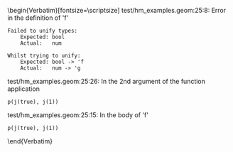 \begin{Verbatim}[fontsize=\scriptsize]
test/hm_examples.geom:25:8: Error in the definition of 'f'

    Failed to unify types:
        Expected: bool
        Actual:   num

    Whilst trying to unify:
        Expected: bool -> 'f
        Actual:   num -> 'g

test/hm_examples.geom:25:26: In the 2nd argument of the function application

    p(j(true), j(1))

test/hm_examples.geom:25:15: In the body of 'f'

    p(j(true), j(1))
\end{Verbatim}
